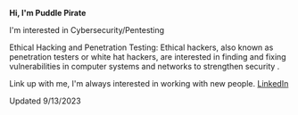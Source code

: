 **Hi, I'm Puddle Pirate**

I'm interested in Cybersecurity/Pentesting

Ethical Hacking and Penetration Testing: Ethical hackers, also known as penetration testers or white hat hackers, are interested in finding and fixing vulnerabilities in computer systems and networks to strengthen security
.

Link up with me, I'm always interested in working with new people.
[LinkedIn](https://www.linkedin.com/feed/)

Updated 9/13/2023
